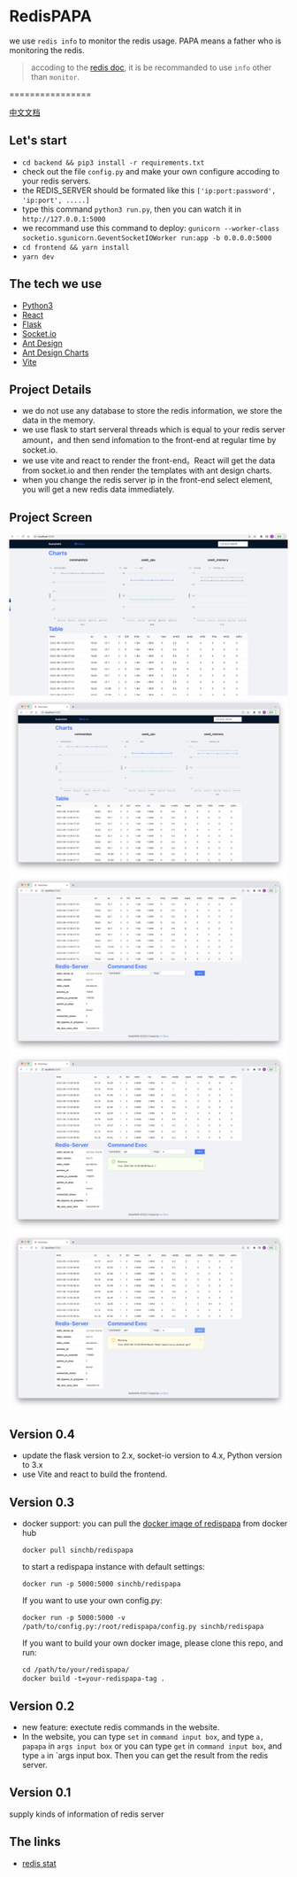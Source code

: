 # RedisPAPA
we use `redis info` to monitor the redis usage. PAPA means a father who is monitoring the redis.
>  accoding to the [redis doc](http://redis.io/commands/info), it is be recommanded to use `info` other than `monitor`.

================


[中文文档](https://github.com/no13bus/redispapa/blob/master/README_CN.md)

## Let's start
- `cd backend && pip3 install -r requirements.txt`
- check out the file `config.py` and make your own configure accoding to your redis servers.
- the REDIS_SERVER should be formated like this `['ip:port:password', 'ip:port', .....]`
- type this command `python3 run.py`, then you can watch it in `http://127.0.0.1:5000`
- we recommand use this command to deploy: `gunicorn --worker-class socketio.sgunicorn.GeventSocketIOWorker run:app -b 0.0.0.0:5000`
- `cd frontend && yarn install`
- `yarn dev`

## The tech we use
- [Python3](https://docs.python.org/3/)
- [React](https://github.com/facebook/react)
- [Flask](https://github.com/pallets/flask)
- [Socket.io](http://socket.io/)
- [Ant Design](https://ant.design/)
- [Ant Design Charts](https://charts.ant.design/)
- [Vite](https://vitejs.dev/)


## Project Details
- we do not use any database to store the redis information, we store the data in the memory.
- we use flask to start serveral threads which is equal to your redis server amount，and then send infomation to the front-end at regular time by socket.io.
- we use vite and react to render the front-end。React will get the data from socket.io and then render the templates with ant design charts.
- when you change the redis server ip in the front-end select element, you will get a new redis data immediately.

## Project Screen
![1](https://raw.githubusercontent.com/no13bus/redispapa/master/screen/1.png)
![2](https://raw.githubusercontent.com/no13bus/redispapa/master/screen/2.png)
![3](https://raw.githubusercontent.com/no13bus/redispapa/master/screen/3.png)
![4](https://raw.githubusercontent.com/no13bus/redispapa/master/screen/4.png)
![5](https://raw.githubusercontent.com/no13bus/redispapa/master/screen/5.png)

## Version 0.4
- update the flask version to 2.x, socket-io version to 4.x, Python version to 3.x
- use Vite and react to build the frontend. 

## Version 0.3
- docker support: you can pull the [docker image of redispapa](https://registry.hub.docker.com/u/sinchb/redispapa/) from docker hub

  ```
  docker pull sinchb/redispapa
  ```

  to start a redispapa instance with default settings:

  ```
  docker run -p 5000:5000 sinchb/redispapa
  ```

  If you want to use your own config.py:

  ```
  docker run -p 5000:5000 -v /path/to/config.py:/root/redispapa/config.py sinchb/redispapa
  ```

  If you want to build your own docker image, please clone this repo, and run:

  ```
  cd /path/to/your/redispapa/
  docker build -t=your-redispapa-tag .
  ```

## Version 0.2
- new feature: exectute redis commands in the website.
- In the website, you can type `set` in `command input box`, and type `a, papapa` in `args input box`
or you can type `get` in `command input box`, and type `a` in `args input box. Then you can get the result
from the redis server.

## Version 0.1
supply kinds of information of redis server

## The links
- [redis stat](https://github.com/junegunn/redis-stat)
